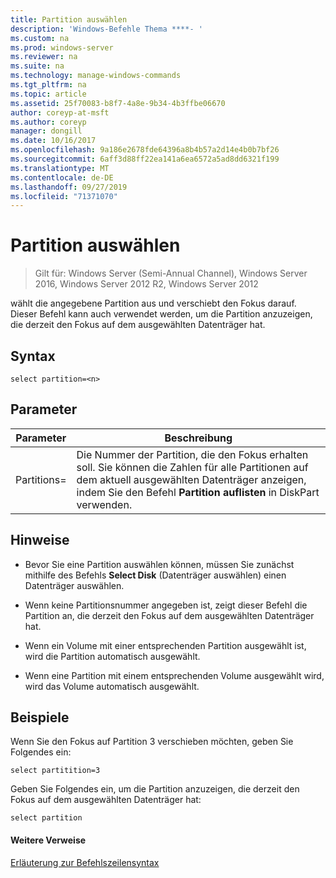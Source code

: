 ```yaml
---
title: Partition auswählen
description: 'Windows-Befehle Thema ****- '
ms.custom: na
ms.prod: windows-server
ms.reviewer: na
ms.suite: na
ms.technology: manage-windows-commands
ms.tgt_pltfrm: na
ms.topic: article
ms.assetid: 25f70083-b8f7-4a8e-9b34-4b3ffbe06670
author: coreyp-at-msft
ms.author: coreyp
manager: dongill
ms.date: 10/16/2017
ms.openlocfilehash: 9a186e2678fde64396a8b4b57a2d14e4b0b7bf26
ms.sourcegitcommit: 6aff3d88ff22ea141a6ea6572a5ad8dd6321f199
ms.translationtype: MT
ms.contentlocale: de-DE
ms.lasthandoff: 09/27/2019
ms.locfileid: "71371070"
---
```

# <a name="select-partition"></a>Partition auswählen

>Gilt für: Windows Server (Semi-Annual Channel), Windows Server 2016, Windows Server 2012 R2, Windows Server 2012

wählt die angegebene Partition aus und verschiebt den Fokus darauf. Dieser Befehl kann auch verwendet werden, um die Partition anzuzeigen, die derzeit den Fokus auf dem ausgewählten Datenträger hat.  
  
  
  
## <a name="syntax"></a>Syntax  
  
```  
select partition=<n>  
```  
  
## <a name="parameters"></a>Parameter  
  
|   Parameter    |                                                                                    Beschreibung                                                                                    |
|----------------|-----------------------------------------------------------------------------------------------------------------------------------------------------------------------------------|
| Partitions\=<n> | Die Nummer der Partition, die den Fokus erhalten soll. Sie können die Zahlen für alle Partitionen auf dem aktuell ausgewählten Datenträger anzeigen, indem Sie den Befehl **Partition auflisten** in DiskPart verwenden. |
  
## <a name="remarks"></a>Hinweise  
  
-   Bevor Sie eine Partition auswählen können, müssen Sie zunächst mithilfe des Befehls **Select Disk** (Datenträger auswählen) einen Datenträger auswählen.  
  
-   Wenn keine Partitionsnummer angegeben ist, zeigt dieser Befehl die Partition an, die derzeit den Fokus auf dem ausgewählten Datenträger hat.  
  
-   Wenn ein Volume mit einer entsprechenden Partition ausgewählt ist, wird die Partition automatisch ausgewählt.  
  
-   Wenn eine Partition mit einem entsprechenden Volume ausgewählt wird, wird das Volume automatisch ausgewählt.  
  
## <a name="BKMK_examples"></a>Beispiele  
Wenn Sie den Fokus auf Partition 3 verschieben möchten, geben Sie Folgendes ein:  
  
```  
select partitition=3  
```  
  
Geben Sie Folgendes ein, um die Partition anzuzeigen, die derzeit den Fokus auf dem ausgewählten Datenträger hat:  
  
```  
select partition  
```  
  
#### <a name="additional-references"></a>Weitere Verweise  
[Erläuterung zur Befehlszeilensyntax](command-line-syntax-key.md)  
  

  

